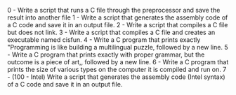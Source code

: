 0 - Write a script that runs a C file through the preprocessor and save the result into another file
1 - Write a script that generates the assembly code of a C code and save it in an output file.
2 - Write a script that compiles a C file but does not link.
3 - Write a script that compiles a C file and creates an executable named cisfun.
4 - Write a C program that prints exactly "Programming is like building a multilingual puzzle, followed by a new line.
5 - Write a C program that prints exactly with proper grammar, but the outcome is a piece of art,, followed by a new line.
6 - Write a C program that prints the size of various types on the computer it is compiled and run on.
7 - (100 - Intel) Write a script that generates the assembly code (Intel syntax) of a C code and save it in an output file.
